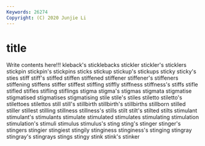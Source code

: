 ```yaml
---
Keywords: 26274
Copyright: (C) 2020 Junjie Li
---
```


# title

Write contents here!!!
kleback's 
sticklebacks 
stickler 
stickler's 
sticklers 
stickpin 
stickpin's 
stickpins 
sticks 
stickup
stickup's 
stickups 
sticky 
sticky's 
sties 
stiff 
stiff's 
stiffed 
stiffen 
stiffened
stiffener 
stiffener's 
stiffeners 
stiffening 
stiffens 
stiffer 
stiffest 
stiffing 
stiffly 
stiffness
stiffness's 
stiffs 
stifle 
stifled 
stifles 
stifling 
stiflings 
stigma 
stigma's 
stigmas
stigmata 
stigmatise 
stigmatised 
stigmatises 
stigmatising 
stile 
stile's 
stiles 
stiletto 
stiletto's
stilettoes 
stilettos 
still 
still's 
stillbirth 
stillbirth's 
stillbirths 
stillborn 
stilled 
stiller
stillest 
stilling 
stillness 
stillness's 
stills 
stilt 
stilt's 
stilted 
stilts 
stimulant
stimulant's 
stimulants 
stimulate 
stimulated 
stimulates 
stimulating 
stimulation 
stimulation's 
stimuli 
stimulus
stimulus's 
sting 
sting's 
stinger 
stinger's 
stingers 
stingier 
stingiest 
stingily 
stinginess
stinginess's 
stinging 
stingray 
stingray's 
stingrays 
stings 
stingy 
stink 
stink's 
stinker
